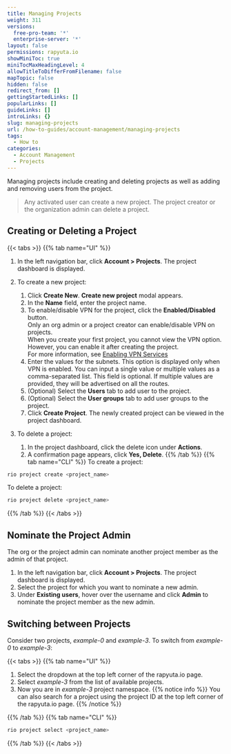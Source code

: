 ```yaml
---
title: Managing Projects
weight: 311
versions:
  free-pro-team: '*'
  enterprise-server: '*'
layout: false
permissions: rapyuta.io
showMiniToc: true
miniTocMaxHeadingLevel: 4
allowTitleToDifferFromFilename: false
mapTopic: false
hidden: false
redirect_from: []
gettingStartedLinks: []
popularLinks: []
guideLinks: []
introLinks: {}
slug: managing-projects
url: /how-to-guides/account-management/managing-projects
tags:
  - How to
categories:
  - Account Management
  - Projects
---
```


Managing projects include creating and deleting projects as well as adding and removing users from the project.

  > Any activated user can create a new project. 
  > The project creator or the organization admin can delete a project.
 
## Creating or Deleting a Project

{{< tabs >}}
{{% tab name="UI" %}}
 1. In the left navigation bar, click **Account > Projects**. The project dashboard is displayed.
 2. To create a new project:
    1. Click **Create New**. 
       **Create new project** modal appears.
    2. In the **Name** field, enter the project name.
    3. To enable/disable VPN for the project, click the **Enabled/Disabled** button.<br>
       Only an org admin or a project creator can enable/disable VPN on projects. <br>
       When you create your first project, you cannot view the VPN option. However, you can enable it after creating the project.<br>
       For more information, see [Enabling VPN Services](/3_how-tos/34_networking-and-communication/347_enable-vpn/)
    4. Enter the values for the subnets. This option is displayed only when VPN is enabled. You can input a single value or multiple values as a comma-separated list. This field is optional. If multiple values are provided, they will be advertised on all the routes.
    5. (Optional) Select the **Users** tab to add user to the project.
    6. (Optional) Select the **User groups** tab to add user groups to the project.
    7. Click **Create Project**. The newly created project can be viewed in the project dashboard.

 3. To delete a project:
    1. In the project dashboard, click the delete icon under **Actions**.
    2. A confirmation page appears, click **Yes, Delete**.
{{% /tab %}}
{{% tab name="CLI" %}}
To create a project:
```Bash
rio project create <project_name>
```
To delete a project:
```Bash
rio project delete <project_name>
```
{{% /tab %}}
{{< /tabs >}}

## Nominate the Project Admin

The org or the project admin can nominate another project member as the admin of that project.

1. In the left navigation bar, click **Account > Projects**. The project dashboard is displayed.
2. Select the project for which you want to nominate a new admin.
3. Under **Existing users**, hover over the username and click **Admin** to nominate the project member as the new admin.

## Switching between Projects

Consider two projects, *example-0* and *example-3*. To switch from *example-0* to *example-3*:

{{< tabs >}}
{{% tab name="UI" %}}
1. Select the dropdown at the top left corner of the rapyuta.io page.
2. Select *example-3* from the list of available projects.
3. Now you are in *example-3* project namespace.
{{% notice info %}}
You can also search for a project using the project ID at the top left corner of the rapyuta.io page.
{{% /notice %}}

{{% /tab %}}
{{% tab name="CLI" %}}
```bash
rio project select <project_name>
```
{{% /tab %}}
{{< /tabs >}}

